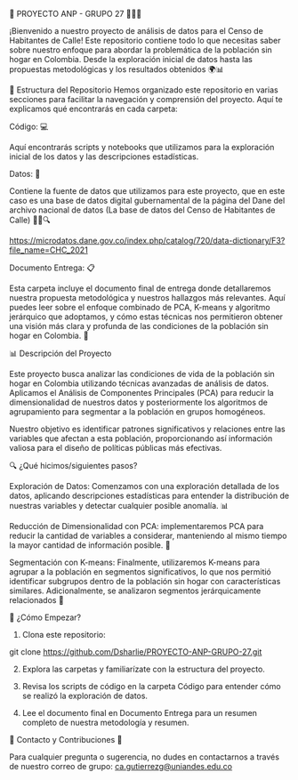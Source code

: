 🦾 PROYECTO ANP - GRUPO 27 👨🏿‍💻

¡Bienvenido a nuestro proyecto de análisis de datos para el Censo de Habitantes de Calle! Este repositorio contiene todo lo que necesitas saber sobre nuestro enfoque para abordar la problemática de la población sin hogar en Colombia. Desde la exploración inicial de datos hasta las propuestas metodológicas y los resultados obtenidos 🌍📊

📂 Estructura del Repositorio
Hemos organizado este repositorio en varias secciones para facilitar la navegación y comprensión del proyecto. Aquí te explicamos qué encontrarás en cada carpeta:

Código: 💻

Aquí encontrarás scripts y notebooks que utilizamos para la exploración inicial de los datos y las descripciones estadísticas.

Datos: 📑

Contiene la fuente de datos que utilizamos para este proyecto, que en este caso es una base de datos digital gubernamental de la página del Dane del archivo nacional de datos (La base de datos del Censo de Habitantes de Calle) 🕵️‍♂️🔍

https://microdatos.dane.gov.co/index.php/catalog/720/data-dictionary/F3?file_name=CHC_2021

Documento Entrega: 📋

Esta carpeta incluye el documento final de entrega donde detallaremos nuestra propuesta metodológica y nuestros hallazgos más relevantes. Aquí puedes leer sobre el enfoque combinado de PCA, K-means y algoritmo jerárquico que adoptamos, y cómo estas técnicas nos permitieron obtener una visión más clara y profunda de las condiciones de la población sin hogar en Colombia. 🎯

📊 Descripción del Proyecto

Este proyecto busca analizar las condiciones de vida de la población sin hogar en Colombia utilizando técnicas avanzadas de análisis de datos. Aplicamos el Análisis de Componentes Principales (PCA) para reducir la dimensionalidad de nuestros datos y posteriormente los algoritmos de agrupamiento para segmentar a la población en grupos homogéneos.

Nuestro objetivo es identificar patrones significativos y relaciones entre las variables que afectan a esta población, proporcionando así información valiosa para el diseño de políticas públicas más efectivas.

🔍 ¿Qué hicimos/siguientes pasos?

Exploración de Datos: Comenzamos con una exploración detallada de los datos, aplicando descripciones estadísticas para entender la distribución de nuestras variables y detectar cualquier posible anomalía. 📊

Reducción de Dimensionalidad con PCA: implementaremos PCA para reducir la cantidad de variables a considerar, manteniendo al mismo tiempo la mayor cantidad de información posible. 🧠

Segmentación con K-means: Finalmente, utilizaremos K-means para agrupar a la población en segmentos significativos, lo que nos permitió identificar subgrupos dentro de la población sin hogar con características similares. Adicionalmente, se analizaron segmentos jerárquicamente relacionados 🔗

🚀 ¿Cómo Empezar?

1. Clona este repositorio:

git clone https://github.com/Dsharlie/PROYECTO-ANP-GRUPO-27.git

2. Explora las carpetas y familiarízate con la estructura del proyecto.
   
3. Revisa los scripts de código en la carpeta Código para entender cómo se realizó la exploración de datos.
   
4. Lee el documento final en Documento Entrega para un resumen completo de nuestra metodología y resumen.
   
📧 Contacto y Contribuciones 🤝

Para cualquier pregunta o sugerencia, no dudes en contactarnos a través de nuestro correo de grupo: ca.gutierrezg@uniandes.edu.co
